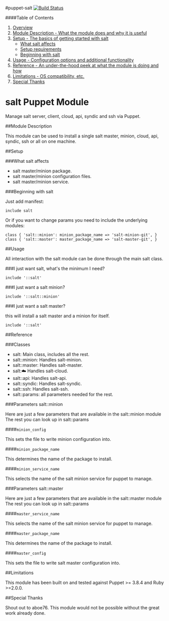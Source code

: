 #puppet-salt [![Build Status](https://travis-ci.org/beardedeagle/puppet-salt.svg)](https://travis-ci.org/beardedeagle/puppet-salt)

####Table of Contents

1. [Overview](#overview)
2. [Module Description - What the module does and why it is useful](#module-description)
3. [Setup - The basics of getting started with salt](#setup)
    * [What salt affects](#what-salt-affects)
    * [Setup requirements](#setup-requirements)
    * [Beginning with salt](#beginning-with-salt)
4. [Usage - Configuration options and additional functionality](#usage)
5. [Reference - An under-the-hood peek at what the module is doing and how](#reference)
5. [Limitations - OS compatibility, etc.](#limitations)
6. [Special Thanks](#special-thanks)

# salt Puppet Module

Manage salt server, client, cloud, api, syndic and ssh via Puppet.

##Module Description

This module can be used to install a single salt master, minion, cloud, api, syndic, ssh or all on one machine.

##Setup

###What salt affects

 * salt master/minion package.
 * salt master/minion configuration files.
 * salt master/minion service.

###Beginning with salt

Just add manifest:

```puppet
include salt
```

Or if you want to change params you need to include the underlying modules:

```puppet
class { 'salt::minion': minion_package_name => 'salt-minion-git', }
class { 'salt::master': master_package_name => 'salt-master-git', }
```

##Usage

All interaction with the salt module can be done through
the main salt class.

###I just want salt, what's the minimum I need?

```puppet
include '::salt'
```

###I just want a salt minion?

```puppet
include '::salt::minion'
```

###I just want a salt master?

this will install a salt master and a minion for itself.

```puppet
include '::salt'
```

##Reference

###Classes
 * salt: Main class, includes all the rest.
 * salt::minion: Handles salt-minion.
 * salt::master: Handles salt-master.
 * salt::cloud: Handles salt-cloud.
 * salt::api: Handles salt-api.
 * salt::syndic: Handles salt-syndic.
 * salt::ssh: Handles salt-ssh.
 * salt::params: all parameters needed for the rest.

###Parameters salt::minion

Here are just a few parameters that are available in the salt::minion module
The rest you can look up in salt::params

####`minion_config`

This sets the file to write minion configuration into.

####`minion_package_name`

This determines the name of the package to install.

####`minion_service_name`

This selects the name of the salt minion service for puppet to manage.

###Parameters salt::master

Here are just a few parameters that are available in the salt::master module
The rest you can look up in salt::params

####`master_service_name`

This selects the name of the salt minion service for puppet to manage.

####`master_package_name`

This determines the name of the package to install.

####`master_config`

This sets the file to write salt master configuration into.

##Limitations

This module has been built on and tested against Puppet >= 3.8.4 and Ruby >=2.0.0.

##Special Thanks

Shout out to aboe76. This module would not be possible without the great work already done.
